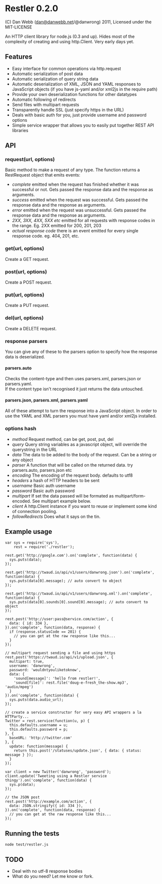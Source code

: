 Restler 0.2.0
===========

(C) Dan Webb (dan@danwebb.net/@danwrong) 2011, Licensed under the MIT-LICENSE

An HTTP client library for node.js (0.3 and up).  Hides most of the complexity of creating and using http.Client. Very early days yet.


Features
--------

* Easy interface for common operations via http.request
* Automatic serialization of post data
* Automatic serialization of query string data
* Automatic deserialization of XML, JSON and YAML responses to JavaScript objects (if you have js-yaml and/or xml2js in the require path)
* Provide your own deserialization functions for other datatypes
* Automatic following of redirects
* Send files with multipart requests
* Transparently handle SSL (just specify https in the URL)
* Deals with basic auth for you, just provide username and password options
* Simple service wrapper that allows you to easily put together REST API libraries
    
    
API
---

### request(url, options)

Basic method to make a request of any type.  The function returns a RestRequest object
that emits events:

* _complete_ emitted when the request has finished whether it was successful or not.  Gets passed the response data and the response as arguments.
* _success_ emitted when the request was successful.  Gets passed the response data and the response as arguments.
* _error_ emitted when the request was unsuccessful.  Gets passed the response data and the response as arguments.
* _2XX, 3XX, 4XX, 5XX etc_ emitted for all requests with response codes in the range.  Eg. 2XX emitted for 200, 201, 203
* _actual response code_ there is an event emitted for every single response code.  eg.  404, 201, etc.

### get(url, options)

Create a GET request. 

### post(url, options)

Create a POST request.

### put(url, options)

Create a PUT request.

### del(url, options)

Create a DELETE request.

### response parsers

You can give any of these to the parsers option to specify how the response data is deserialized.

#### parsers.auto

Checks the content-type and then uses parsers.xml, parsers.json or parsers.yaml.  
If the content type isn't recognised it just returns the data untouched.

#### parsers.json, parsers.xml, parsers.yaml

All of these attempt to turn the response into a JavaScript object. In order to use the YAML and XML parsers you must have yaml and/or xml2js installed.

### options hash

* _method_ Request method, can be get, post, put, del
* _query_ Query string variables as a javascript object, will override the querystring in the URL
* _data_ The data to be added to the body of the request.  Can be a string or any object
* _parser_ A function that will be called on the returned data.  try parsers.auto, parsers.json etc
* _encoding_ The encoding of the request body.  defaults to utf8
* _headers_ a hash of HTTP headers to be sent
* _username_ Basic auth username
* _password_ Basic auth password
* _multipart_ If set the data passed will be formated as multipart/form-encoded.  See multipart example below.
* _client_ A http.Client instance if you want to reuse or implement some kind of connection pooling.
* _followRedirects_ Does what it says on the tin.


Example usage
-------------

    var sys = require('sys'),
        rest = require('./restler');

    rest.get('http://google.com').on('complete', function(data) {
      sys.puts(data);
    });

    rest.get('http://twaud.io/api/v1/users/danwrong.json').on('complete', function(data) {
      sys.puts(data[0].message); // auto convert to object
    });
    
    rest.get('http://twaud.io/api/v1/users/danwrong.xml').on('complete', function(data) {
      sys.puts(data[0].sounds[0].sound[0].message); // auto convert to object
    });
    
    rest.post('http://user:pass@service.com/action', {
      data: { id: 334 },
    }).on('complete', function(data, response) {
      if (response.statusCode == 201) {
        // you can get at the raw response like this...
      }
    });
    
    // multipart request sending a file and using https
    rest.post('https://twaud.io/api/v1/upload.json', {
      multipart: true,
      username: 'danwrong',
      password: 'wouldntyouliketoknow',
      data: {
        'sound[message]': 'hello from restler!',
        'sound[file]': rest.file('doug-e-fresh_the-show.mp3', 'audio/mpeg')
      }
    }).on('complete', function(data) {
      sys.puts(data.audio_url);
    });
    
    // create a service constructor for very easy API wrappers a la HTTParty...
    Twitter = rest.service(function(u, p) {
      this.defaults.username = u;
      this.defaults.password = p;
    }, {
      baseURL: 'http://twitter.com'
    }, {
      update: function(message) {
        return this.post('/statuses/update.json', { data: { status: message } });
      }
    });
    
    var client = new Twitter('danwrong', 'password');
    client.update('Tweeting using a Restler service thingy').on('complete', function(data) {
      sys.p(data);
    });

    // the JSON post
    rest.post('http://example.com/action', {
      data: JSON.stringify({ id: 334 }),
    }).on('complete', function(data, response) {
      // you can get at the raw response like this...
    });

    
Running the tests
-----------------

    node test/restler.js 
    
TODO
----
* Deal with no utf-8 response bodies
* What do you need? Let me know or fork.
